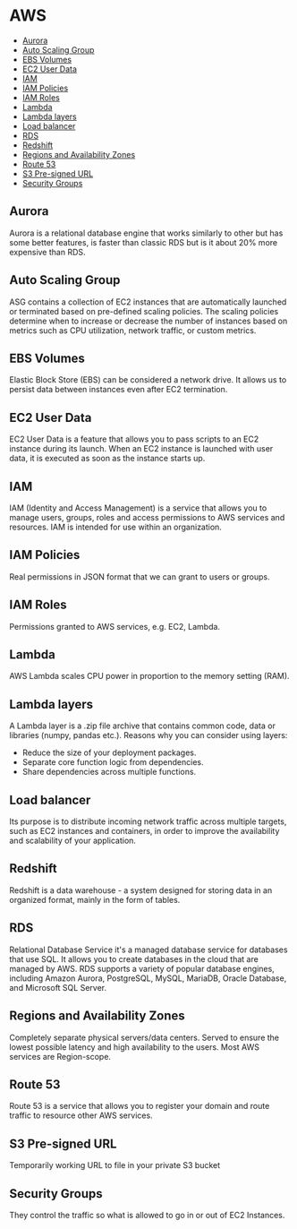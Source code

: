# AWS
- [Aurora](#aurora)
- [Auto Scaling Group](#auto_scaling_group)
- [EBS Volumes](#ebs_volumes)
- [EC2 User Data](#ec2_user_data)
- [IAM](#iam)
- [IAM Policies](#iam_policies)
- [IAM Roles](#iam_roles)
- [Lambda](#lambda)
- [Lambda layers](#lambda_layers)
- [Load balancer](#load-balancer)
- [RDS](#rds)
- [Redshift](#redshift)
- [Regions and Availability Zones](#regions_and_availability_zones)
- [Route 53](#route_53)
- [S3 Pre-signed URL](#s3_pre_signed_url)
- [Security Groups](#security_groups)

## Aurora <a name="aurora"></a>
Aurora is a relational database engine that works similarly to other but has some better features, is faster than classic RDS but is it about 20% more expensive than RDS.

## Auto Scaling Group <a name="auto_scaling_group"></a>
ASG contains a collection of EC2 instances that are automatically launched or terminated based on pre-defined scaling policies. The scaling policies determine when to increase or decrease the number of instances based on metrics such as CPU utilization, network traffic, or custom metrics.

## EBS Volumes <a name="ebs_volumes"></a>
Elastic Block Store (EBS) can be considered a network drive. It allows us to persist data between instances even after EC2 termination.
## EC2 User Data <a name="ec2_user_data"></a>
EC2 User Data is a feature that allows you to pass scripts to an EC2 instance during its launch. When an EC2 instance is launched with user data, it is executed as soon as the instance starts up. 

## IAM <a name="iam"></a>
IAM (Identity and Access Management) is a service that allows you to manage users, groups, roles and access permissions to AWS services and resources. IAM is intended for use within an organization.

## IAM Policies <a name="iam_policies"></a>
Real permissions in JSON format that we can grant to users or groups.

## IAM Roles <a name="iam_roles"></a>
Permissions granted to AWS services, e.g. EC2, Lambda.

## Lambda <a name="lambda"></a>
AWS Lambda scales CPU power in proportion to the memory setting (RAM).

## Lambda layers <a name="lambda_layers"></a>
A Lambda layer is a .zip file archive that contains common code, data or libraries (numpy, pandas etc.). Reasons why you can consider using layers:
- Reduce the size of your deployment packages.
- Separate core function logic from dependencies.
- Share dependencies across multiple functions.

## Load balancer <a name="load_balancer"></a>
Its purpose is to distribute incoming network traffic across multiple targets, such as EC2 instances and containers, in order to improve the availability and scalability of your application.

## Redshift <a name="redshift"></a>
Redshift is a data warehouse - a system designed for storing data in an organized format, mainly in the form of tables.

## RDS <a name="rds"></a>
Relational Database Service it's a managed database service for databases that use SQL. It allows you to create databases in the cloud that are managed by AWS. RDS supports a variety of popular database engines, including Amazon Aurora, PostgreSQL, MySQL, MariaDB, Oracle Database, and Microsoft SQL Server.

## Regions and Availability Zones <a name="regions_and_availability_zones"></a>
Completely separate physical servers/data centers. Served to ensure the lowest possible latency and high availability to the users. Most AWS services are Region-scope.

## Route 53 <a name="route_53"></a>
Route 53 is a service that allows you to register your domain and route traffic to resource other AWS services.

## S3 Pre-signed URL <a name="s3_pre_signed_url"></a>
Temporarily working URL to file in your private S3 bucket

## Security Groups <a name="security_groups"></a>
They control the traffic so what is allowed to go in or out of EC2 Instances.
